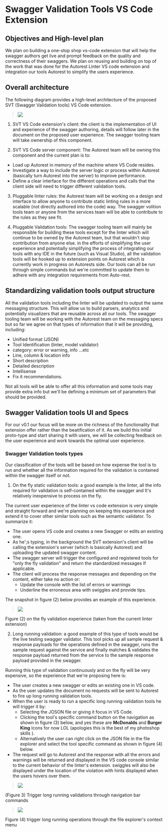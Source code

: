 # Swagger Validation Tools VS Code Extension

## Objectives and High-level plan

We plan on building a one-stop shop vs-code extension that will help the swagger authors get live and prompt feedback on the quality and correctness of their swaggers. We plan on reusing and building on top of the work that was done for the Autorest Linter VS code extension and integration our tools Autorest to simplify the users experience.

## Overall architecture

The following diagram provides a high-level architecture of the proposed SVT (Swagger Validation tools) VS Code extension.

> ![](./diagram.png)

1. SVT VS Code extension&#39;s client: the client is the implementation of UI and experience of the swagger authoring, details will follow later in the document on the proposed user experience. The swagger tooling team will take ownership of this component.

2. SVT VS Code server component: The Autorest team will be owning this component and the current plan is to:

  - Load up Autorest in memory of the machine where VS Code resides.
  - Investigate a way to include the server logic or process within Autorest (basically turn Autorest into the server) to improve performance.
  - Define a clear interface for the different operations and calls that the client side will need to trigger different validation tools.

3. Pluggable linter rules: the Autorest team will be working on a design and interface to allow anyone to contribute static linting rules in a more scalable (not directly authored into the code) way. The swagger volition tools team or anyone from the services team will be able to contribute to the rules as they see fit.

4. Pluggable Validation tools: The swagger tooling team will mainly be responsible for building these tools except for the linter which will continue to be owned by the Autorest team, but that wouldn&#39;t stop contribution from anyone else. in the efforts of simplifying the user experience and potentially simplifying the process of integrating our tools with any IDE in the future (such as Visual Studio), all the validation tools will be hooked up to extension points on Autorest which is currently work in progress on Autorests side. Our tools can all be run through simple commands but we&#39;re committed to update them to adhere with any integration requirements from Auto-rest.

## Standardizing validation tools output structure

All the validation tools including the linter will be updated to output the same messaging structure. This will allow us to build parsers, analytics and potentially visualizers that are reusable across all our tools. The swagger tooling team will be working with the Autorest team on the messaging specs but so far we agree on that types of information that it will be providing, including:

- Unified format (JSON)
- Tool Identification (linter, model validator)
- category: error or warning, info …etc
- Line, column &amp; location info
- Short description
- Detailed description
- Intellisense
- Fix it recommendations.

Not all tools will be able to offer all this information and some tools may provide extra info but we&#39;ll be defining a minimum set of parameters that should be provided.

## Swagger Validation tools UI and Specs

For our v0.1 our focus will be more on the richness of the functionality that extension offer rather than the beatification of it. As we build this initial proto-type and start sharing it with users, we will be collecting feedback on the user experience and work towards the optimal user experience.

### Swagger Validation tools types

Our classification of the tools will be based on how expense the tool is to run and whether all the information required for the validation is contained within the swagger itself or not.

1. On the fly static validation tools: a good example is the linter, all the info required for validation is self-contained within the swagger and It&#39;s relatively inexpensive to process on the fly.

The current user experience of the linter vs code extension is very simple and straight forward and we&#39;re planning on keeping this experience and extend it to cover other similar tools such as the semantic validator. To summarize it:

- The user opens VS code and creates a new Swagger or edits an existing one.
- As he';s typing, in the background the SVT extension&#39;s client will be calling the extension&#39;s server (which is basically Autorest) and uploading the updated swagger content.
- The swagger server will trigger the configured and registered tools for &quot;only the fly validation&quot; and return the standardized messages If applicable.
- The client will process the response messages and depending on the content, either take no action or:
  - Update the console with the list of errors or warnings
  - Underline the erroneous area with swiggles and provide tips.

The snapshot in figure (2) below provides an example of this experience.

> ![](./screencap1.png)

Figure (2) on the fly validation experience (taken from the current linter extension)

2. Long running validation: a good example of this type of tools would be the live testing swagger validator. This tool picks up all sample request &amp; response payloads for the operations defined in the swagger, runs the sample request against the service and finally matches &amp; validates the response payload returned from the service to the sample response payload provided in the swagger.

Running this type of validation continuously and on the fly will be very expensive, so the experience that we&#39;re proposing here is:

- The user creates a new swagger or edits an existing one in VS code.
- As the user updates the document no requests will be sent to Autorest to fire up long running validation tools.
- When the user is ready to run a specific long running validation tools he will trigger it by:
  - Selecting the JOSON file or giving it focus in VS Code.
  - Clicking the tool&#39;s specific command button on the navigation as shown in figure (3) below, and yes these are **McDonalds** and **Burger King** Icons for now LOL (apologies this is the best of my photoshop skills ).
  - Alternatively the user can right click on the JSON file in the file explorer and select the tool specific command as shown in figure (4) below.
- The request will go to Autorest and the response with all the errors and warnings will be returned and displayed in the VS code console similar to the current behavior of the linter&#39;s extension. swiggles will also be displayed under the location of the violation with hints displayed when the users hovers over them.

> ![](./screencap2.png)

 (Figure 3) Trigger long running validations through navigation bar commands

> ![](./screencap3.png)

Figure (4) trigger long running operations through the file explorer&#39;s context menu
